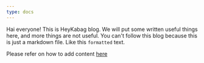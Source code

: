 ```yaml
---
type: docs
---
```


Hai everyone! This is HeyKabag blog. We will put some written useful things here, and more things are not useful. You can't follow this blog because this is just a markdown file. Like this `formatted` text.

Please refer on how to add content [here](https://heykabag.netlify.app/en/blog/how-to-add-your-content/)
